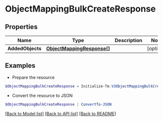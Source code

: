 # ObjectMappingBulkCreateResponse
## Properties

Name | Type | Description | Notes
------------ | ------------- | ------------- | -------------
**AddedObjects** | [**ObjectMappingResponse[]**](ObjectMappingResponse.md) |  | [optional] 

## Examples

- Prepare the resource
```powershell
$ObjectMappingBulkCreateResponse = Initialize-Tm.V3ObjectMappingBulkCreateResponse  -AddedObjects null
```

- Convert the resource to JSON
```powershell
$ObjectMappingBulkCreateResponse | ConvertTo-JSON
```

[[Back to Model list]](../README.md#documentation-for-models) [[Back to API list]](../README.md#documentation-for-api-endpoints) [[Back to README]](../README.md)

